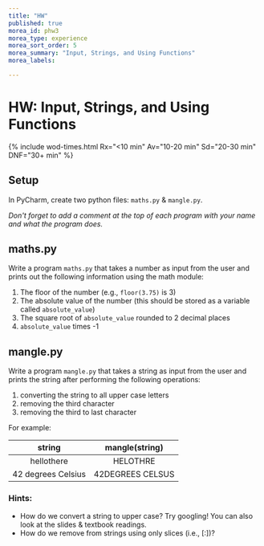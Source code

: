 ```yaml
---
title: "HW"
published: true
morea_id: phw3
morea_type: experience
morea_sort_order: 5
morea_summary: "Input, Strings, and Using Functions"
morea_labels:

---
```

# HW: Input, Strings, and Using Functions

{% include wod-times.html Rx="<10 min" Av="10-20 min" Sd="20-30 min" DNF="30+ min" %}

## Setup

In PyCharm, create two python files: `maths.py` & `mangle.py`. <!--(If you've forgotten how to do that, refer back to [the previous HW](http://emhill.github.io/150/morea/01.unix/phw1.html).)-->

*Don't forget to add a comment at the top of each program with your name and what the program does.*

## maths.py

Write a program `maths.py` that takes a number as input from the user and prints out the following information using the math module:

  1. The floor of the number (e.g., `floor(3.75)` is 3)
  1. The absolute value of the number (this should be stored as a variable called `absolute_value`)
  1. The square root of `absolute_value` rounded to 2 decimal places <!-- factorial -->
  1. `absolute_value` times -1

## mangle.py

Write a program `mangle.py` that takes a string as input from the user and prints the string after performing the following operations:

  1. converting the string to all upper case letters
  1. removing the third character
  1. removing the third to last character
  
For example:

| **string** | **mangle(string)** |
|:---:|:---:|
| hellothere | HELOTHRE |
| 42 degrees Celsius | 42DEGREES CELSUS | 


### Hints:

  * How do we convert a string to upper case? Try googling! You can also look at the slides & textbook readings.
  * How do we remove from strings using only slices (i.e., [:])?

<!--## Submission

Once you're satisfied that your programs are working correctly, take a screenshot of each program open in the editor, with its output displayed in the console, and submit to google classroom. You should submit 2 screenshots.-->

<!--## Demonstration

Once you've finished doing the HW a single time, you can watch me do it:

{% include youtube.html id="8uFbvxWgi9E" %}

{% include wod-warning.html %}-->
